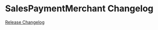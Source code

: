 # SalesPaymentMerchant Changelog

[Release Changelog](https://github.com/spryker/sales-payment-merchant/releases)
